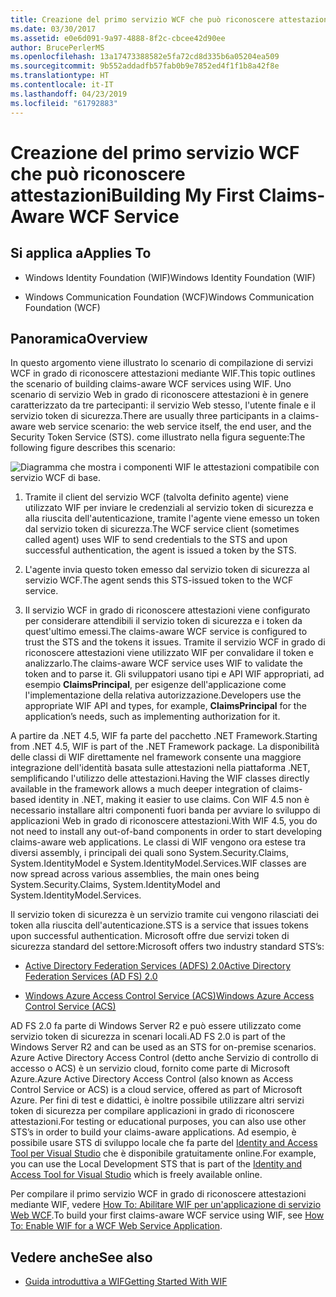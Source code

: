 ```yaml
---
title: Creazione del primo servizio WCF che può riconoscere attestazioni
ms.date: 03/30/2017
ms.assetid: e0e6d091-9a97-4888-8f2c-cbcee42d90ee
author: BrucePerlerMS
ms.openlocfilehash: 13a17473388582e5fa72cd8d335b6a05204ea509
ms.sourcegitcommit: 9b552addadfb57fab0b9e7852ed4f1f1b8a42f8e
ms.translationtype: HT
ms.contentlocale: it-IT
ms.lasthandoff: 04/23/2019
ms.locfileid: "61792883"
---
```

# <a name="building-my-first-claims-aware-wcf-service"></a><span data-ttu-id="14e8f-102">Creazione del primo servizio WCF che può riconoscere attestazioni</span><span class="sxs-lookup"><span data-stu-id="14e8f-102">Building My First Claims-Aware WCF Service</span></span>
## <a name="applies-to"></a><span data-ttu-id="14e8f-103">Si applica a</span><span class="sxs-lookup"><span data-stu-id="14e8f-103">Applies To</span></span>  
  
- <span data-ttu-id="14e8f-104">Windows Identity Foundation (WIF)</span><span class="sxs-lookup"><span data-stu-id="14e8f-104">Windows Identity Foundation (WIF)</span></span>  
  
- <span data-ttu-id="14e8f-105">Windows Communication Foundation (WCF)</span><span class="sxs-lookup"><span data-stu-id="14e8f-105">Windows Communication Foundation (WCF)</span></span>  
  
## <a name="overview"></a><span data-ttu-id="14e8f-106">Panoramica</span><span class="sxs-lookup"><span data-stu-id="14e8f-106">Overview</span></span>  
 <span data-ttu-id="14e8f-107">In questo argomento viene illustrato lo scenario di compilazione di servizi WCF in grado di riconoscere attestazioni mediante WIF.</span><span class="sxs-lookup"><span data-stu-id="14e8f-107">This topic outlines the scenario of building claims-aware WCF services using WIF.</span></span> <span data-ttu-id="14e8f-108">Uno scenario di servizio Web in grado di riconoscere attestazioni è in genere caratterizzato da tre partecipanti: il servizio Web stesso, l'utente finale e il servizio token di sicurezza.</span><span class="sxs-lookup"><span data-stu-id="14e8f-108">There are usually three participants in a claims-aware web service scenario: the web service itself, the end user, and the Security Token Service (STS).</span></span> <span data-ttu-id="14e8f-109">come illustrato nella figura seguente:</span><span class="sxs-lookup"><span data-stu-id="14e8f-109">The following figure describes this scenario:</span></span>  
  
 ![Diagramma che mostra i componenti WIF le attestazioni compatibile con servizio WCF di base.](./media/building-my-first-claims-aware-wcf-service/windows-identify-foundation-basic-claims-aware-windows-communication-foundation-service.gif)  
  
1. <span data-ttu-id="14e8f-111">Tramite il client del servizio WCF (talvolta definito agente) viene utilizzato WIF per inviare le credenziali al servizio token di sicurezza e alla riuscita dell'autenticazione, tramite l'agente viene emesso un token dal servizio token di sicurezza.</span><span class="sxs-lookup"><span data-stu-id="14e8f-111">The WCF service client (sometimes called agent) uses WIF to send credentials to the STS and upon successful authentication, the agent is issued a token by the STS.</span></span>  
  
2. <span data-ttu-id="14e8f-112">L'agente invia questo token emesso dal servizio token di sicurezza al servizio WCF.</span><span class="sxs-lookup"><span data-stu-id="14e8f-112">The agent sends this STS-issued token to the WCF service.</span></span>  
  
3. <span data-ttu-id="14e8f-113">Il servizio WCF in grado di riconoscere attestazioni viene configurato per considerare attendibili il servizio token di sicurezza e i token da quest'ultimo emessi.</span><span class="sxs-lookup"><span data-stu-id="14e8f-113">The claims-aware WCF service is configured to trust the STS and the tokens it issues.</span></span> <span data-ttu-id="14e8f-114">Tramite il servizio WCF in grado di riconoscere attestazioni viene utilizzato WIF per convalidare il token e analizzarlo.</span><span class="sxs-lookup"><span data-stu-id="14e8f-114">The claims-aware WCF service uses WIF to validate the token and to parse it.</span></span> <span data-ttu-id="14e8f-115">Gli sviluppatori usano tipi e API WIF appropriati, ad esempio **ClaimsPrincipal**, per esigenze dell'applicazione come l'implementazione della relativa autorizzazione.</span><span class="sxs-lookup"><span data-stu-id="14e8f-115">Developers use the appropriate WIF API and types, for example, **ClaimsPrincipal** for the application’s needs, such as implementing authorization for it.</span></span>  
  
 <span data-ttu-id="14e8f-116">A partire da .NET 4.5, WIF fa parte del pacchetto .NET Framework.</span><span class="sxs-lookup"><span data-stu-id="14e8f-116">Starting from .NET 4.5, WIF is part of the .NET Framework package.</span></span> <span data-ttu-id="14e8f-117">La disponibilità delle classi di WIF direttamente nel framework consente una maggiore integrazione dell'identità basata sulle attestazioni nella piattaforma .NET, semplificando l'utilizzo delle attestazioni.</span><span class="sxs-lookup"><span data-stu-id="14e8f-117">Having the WIF classes directly available in the framework allows a much deeper integration of claims-based identity in .NET, making it easier to use claims.</span></span> <span data-ttu-id="14e8f-118">Con WIF 4.5 non è necessario installare altri componenti fuori banda per avviare lo sviluppo di applicazioni Web in grado di riconoscere attestazioni.</span><span class="sxs-lookup"><span data-stu-id="14e8f-118">With WIF 4.5, you do not need to install any out-of-band components in order to start developing claims-aware web applications.</span></span> <span data-ttu-id="14e8f-119">Le classi di WIF vengono ora estese tra diversi assembly, i principali dei quali sono System.Security.Claims, System.IdentityModel e System.IdentityModel.Services.</span><span class="sxs-lookup"><span data-stu-id="14e8f-119">WIF classes are now spread across various assemblies, the main ones being System.Security.Claims, System.IdentityModel and System.IdentityModel.Services.</span></span>  
  
 <span data-ttu-id="14e8f-120">Il servizio token di sicurezza è un servizio tramite cui vengono rilasciati dei token alla riuscita dell'autenticazione.</span><span class="sxs-lookup"><span data-stu-id="14e8f-120">STS is a service that issues tokens upon successful authentication.</span></span> <span data-ttu-id="14e8f-121">Microsoft offre due servizi token di sicurezza standard del settore:</span><span class="sxs-lookup"><span data-stu-id="14e8f-121">Microsoft offers two industry standard STS’s:</span></span>  
  
- [<span data-ttu-id="14e8f-122">Active Directory Federation Services (ADFS) 2.0</span><span class="sxs-lookup"><span data-stu-id="14e8f-122">Active Directory Federation Services (AD FS) 2.0</span></span>](https://go.microsoft.com/fwlink/?LinkID=247516)
  
- [<span data-ttu-id="14e8f-123">Windows Azure Access Control Service (ACS)</span><span class="sxs-lookup"><span data-stu-id="14e8f-123">Windows Azure Access Control Service (ACS)</span></span>](https://go.microsoft.com/fwlink/?LinkID=247517)
  
 <span data-ttu-id="14e8f-124">AD FS 2.0 fa parte di Windows Server R2 e può essere utilizzato come servizio token di sicurezza in scenari locali.</span><span class="sxs-lookup"><span data-stu-id="14e8f-124">AD FS 2.0 is part of the Windows Server R2 and can be used as an STS for on-premise scenarios.</span></span> <span data-ttu-id="14e8f-125">Azure Active Directory Access Control (detto anche Servizio di controllo di accesso o ACS) è un servizio cloud, fornito come parte di Microsoft Azure.</span><span class="sxs-lookup"><span data-stu-id="14e8f-125">Azure Active Directory Access Control (also known as Access Control Service or ACS) is a cloud service, offered as part of Microsoft Azure.</span></span> <span data-ttu-id="14e8f-126">Per fini di test e didattici, è inoltre possibile utilizzare altri servizi token di sicurezza per compilare applicazioni in grado di riconoscere attestazioni.</span><span class="sxs-lookup"><span data-stu-id="14e8f-126">For testing or educational purposes, you can also use other STS’s in order to build your claims-aware applications.</span></span> <span data-ttu-id="14e8f-127">Ad esempio, è possibile usare STS di sviluppo locale che fa parte del [Identity and Access Tool per Visual Studio](https://go.microsoft.com/fwlink/?LinkID=245849) che è disponibile gratuitamente online.</span><span class="sxs-lookup"><span data-stu-id="14e8f-127">For example, you can use the Local Development STS that is part of the [Identity and Access Tool for Visual Studio](https://go.microsoft.com/fwlink/?LinkID=245849) which is freely available online.</span></span>  
  
 <span data-ttu-id="14e8f-128">Per compilare il primo servizio WCF in grado di riconoscere attestazioni mediante WIF, vedere [How To: Abilitare WIF per un'applicazione di servizio Web WCF](../../../docs/framework/security/how-to-enable-wif-for-a-wcf-web-service-application.md).</span><span class="sxs-lookup"><span data-stu-id="14e8f-128">To build your first claims-aware WCF service using WIF, see [How To: Enable WIF for a WCF Web Service Application](../../../docs/framework/security/how-to-enable-wif-for-a-wcf-web-service-application.md).</span></span>
  
## <a name="see-also"></a><span data-ttu-id="14e8f-129">Vedere anche</span><span class="sxs-lookup"><span data-stu-id="14e8f-129">See also</span></span>

- [<span data-ttu-id="14e8f-130">Guida introduttiva a WIF</span><span class="sxs-lookup"><span data-stu-id="14e8f-130">Getting Started With WIF</span></span>](../../../docs/framework/security/getting-started-with-wif.md)

